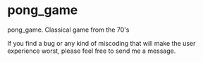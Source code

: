 # pong_game
pong_game. Classical game from the 70's 

If you find a bug or any kind of miscoding that will make the user experience worst, please feel free to send me a message.
